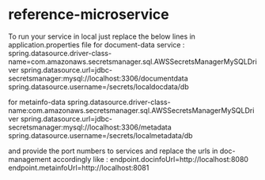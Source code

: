 # reference-microservice
To run your service in local just replace the below lines in application.properties file
for document-data service :
spring.datasource.driver-class-name=com.amazonaws.secretsmanager.sql.AWSSecretsManagerMySQLDriver
spring.datasource.url=jdbc-secretsmanager:mysql://localhost:3306/documentdata
spring.datasource.username=/secrets/localdocdata/db

for metainfo-data
spring.datasource.driver-class-name:com.amazonaws.secretsmanager.sql.AWSSecretsManagerMySQLDriver
spring.datasource.url=jdbc-secretsmanager:mysql://localhost:3306/metadata
spring.datasource.username=/secrets/localmetadata/db

and provide the port numbers to services and replace the urls in doc-management accordingly like :
endpoint.docinfoUrl=http://localhost:8080
endpoint.metainfoUrl=http://localhost:8081
